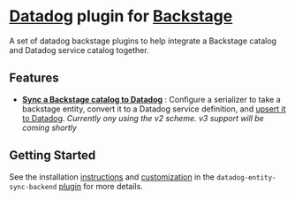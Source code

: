 # [Datadog](https://www.datadoghq.com) plugin for [Backstage](https://backstage.io)

A set of datadog backstage plugins to help integrate a Backstage catalog and Datadog service catalog together.

## Features
* **[Sync a Backstage catalog to Datadog](./plugins/datadog-entity-sync-backend)**
  : Configure a serializer
  to take a backstage entity, convert it to a Datadog service definition, and [upsert it to Datadog](https://docs.datadoghq.com/api/latest/service-definition/#create-or-update-service-definition). *Currently ony using the v2 scheme. v3 support will be coming shortly*

## Getting Started

See the installation [instructions](./plugins/datadog-entity-sync-backend#installation) and [customization](./plugins/datadog-entity-sync-backend#customization) in the `datadog-entity-sync-backend` [plugin](./plugins/datadog-entity-sync-backend#installation) for more details.